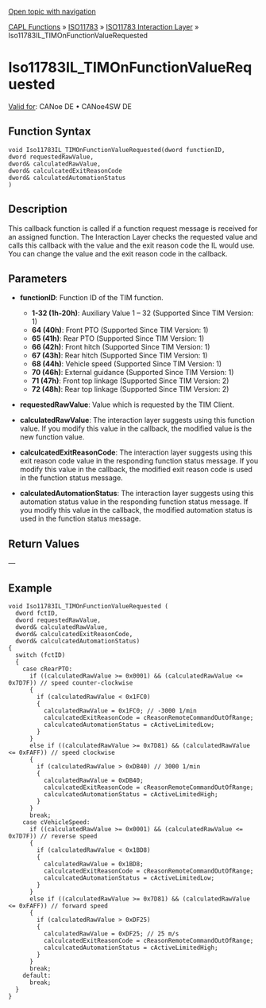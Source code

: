 [Open topic with navigation](../../../../../../CANoeDEFamily.htm#Topics/CAPLFunctions/ISO11783/ISOInteractionLayer/Functions/CAPLfunctionIso11783ILtimOnFunctionValueRequested.md)

[CAPL Functions](../../../CAPLfunctions.md) » [ISO11783](../../CAPLfunctionsISO11783Overview.md) » [ISO11783 Interaction Layer](../CAPLfunctionsISOILOverview.md) » Iso11783IL_TIMOnFunctionValueRequested

# Iso11783IL_TIMOnFunctionValueRequested

[Valid for](../../../../Shared/FeatureAvailability.md): CANoe DE • CANoe4SW DE

## Function Syntax

```plaintext
void Iso11783IL_TIMOnFunctionValueRequested(dword functionID, 
dword requestedRawValue, 
dword& calculatedRawValue, 
dword& calculcatedExitReasonCode
dword& calculatedAutomationStatus
)
```

## Description

This callback function is called if a function request message is received for an assigned function. The Interaction Layer checks the requested value and calls this callback with the value and the exit reason code the IL would use. You can change the value and the exit reason code in the callback.

## Parameters

- **functionID**: Function ID of the TIM function.
  - **1-32 (1h-20h)**: Auxiliary Value 1 – 32 (Supported Since TIM Version: 1)
  - **64 (40h)**: Front PTO (Supported Since TIM Version: 1)
  - **65 (41h)**: Rear PTO (Supported Since TIM Version: 1)
  - **66 (42h)**: Front hitch (Supported Since TIM Version: 1)
  - **67 (43h)**: Rear hitch (Supported Since TIM Version: 1)
  - **68 (44h)**: Vehicle speed (Supported Since TIM Version: 1)
  - **70 (46h)**: External guidance (Supported Since TIM Version: 1)
  - **71 (47h)**: Front top linkage (Supported Since TIM Version: 2)
  - **72 (48h)**: Rear top linkage (Supported Since TIM Version: 2)

- **requestedRawValue**: Value which is requested by the TIM Client.

- **calculatedRawValue**: The interaction layer suggests using this function value. If you modify this value in the callback, the modified value is the new function value.

- **calculcatedExitReasonCode**: The interaction layer suggests using this exit reason code value in the responding function status message. If you modify this value in the callback, the modified exit reason code is used in the function status message.

- **calculatedAutomationStatus**: The interaction layer suggests using this automation status value in the responding function status message. If you modify this value in the callback, the modified automation status is used in the function status message.

## Return Values

—

## Example

```plaintext
void Iso11783IL_TIMOnFunctionValueRequested (
  dword fctID,
  dword requestedRawValue,
  dword& calculatedRawValue,
  dword& calculcatedExitReasonCode,
  dword& calculcatedAutomationStatus)
{
  switch (fctID)
  {
    case cRearPTO:
      if ((calculatedRawValue >= 0x0001) && (calculatedRawValue <= 0x7D7F)) // speed counter-clockwise
      {
        if (calculatedRawValue < 0x1FC0)
        {
          calculatedRawValue = 0x1FC0; // -3000 1/min
          calculcatedExitReasonCode = cReasonRemoteCommandOutOfRange;
          calculcatedAutomationStatus = cActiveLimitedLow;
        }
      }
      else if ((calculatedRawValue >= 0x7D81) && (calculatedRawValue <= 0xFAFF)) // speed clockwise
      {
        if (calculatedRawValue > 0xDB40) // 3000 1/min
        {
          calculatedRawValue = 0xDB40;
          calculcatedExitReasonCode = cReasonRemoteCommandOutOfRange;
          calculcatedAutomationStatus = cActiveLimitedHigh;
        }
      }
      break;
    case cVehicleSpeed:
      if ((calculatedRawValue >= 0x0001) && (calculatedRawValue <= 0x7D7F)) // reverse speed
      {
        if (calculatedRawValue < 0x1BD8)
        {
          calculatedRawValue = 0x1BD8;
          calculcatedExitReasonCode = cReasonRemoteCommandOutOfRange;
          calculcatedAutomationStatus = cActiveLimitedLow;
        }
      }
      else if ((calculatedRawValue >= 0x7D81) && (calculatedRawValue <= 0xFAFF)) // forward speed
      {
        if (calculatedRawValue > 0xDF25)
        {
          calculatedRawValue = 0xDF25; // 25 m/s
          calculcatedExitReasonCode = cReasonRemoteCommandOutOfRange;
          calculcatedAutomationStatus = cActiveLimitedHigh;
        }
      }
      break;
    default:
      break;
  }
}
```
